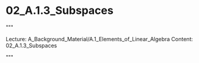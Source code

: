 # 02_A.1.3_Subspaces

"""

Lecture: A_Background_Material/A.1_Elements_of_Linear_Algebra
Content: 02_A.1.3_Subspaces

"""

